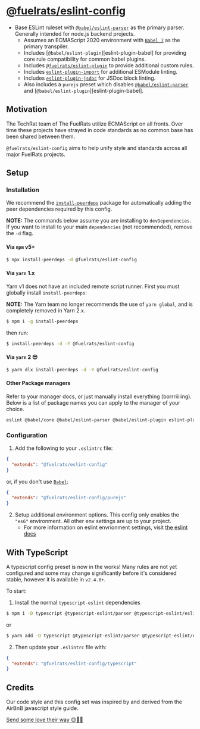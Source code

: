 # [@fuelrats/eslint-config][eslint-config-fuelrats]

* Base ESLint ruleset with [`@babel/eslint-parser`][babel-eslint-parser] as the primary parser. Generally intended for node.js backend projects.
    * Assumes an ECMAScript 2020 environment with [`Babel 7`][babel] as the primary transpiler.
    * Includes [`@babel/eslint-plugin`][eslint-plugin-babel] for providing core rule compatibility for common babel plugins.
    * Includes [`@fuelrats/eslint-plugin`][eslint-plugin-fuelrats] to provide additional custom rules.
    * Includes [`eslint-plugin-import`][eslint-plugin-import] for additional ESModule linting.
    * Includes [`eslint-plugin-jsdoc`][eslint-plugin-jsdoc] for JSDoc block linting.
    * Also includes a `purejs` preset which disables [`@babel/eslint-parser`][babel-eslint-parser] and [`@babel/eslint-plugin`][eslint-plugin-babel].





## Motivation

The TechRat team of The FuelRats utilize ECMAScript on all fronts. Over time these projects have strayed in code standards as no common base has been shared between them.

`@fuelrats/eslint-config` aims to help unify style and standards across all major FuelRats projects.





## Setup

### Installation

We recommend the [`install-peerdeps`][install-peerdeps] package for automatically adding the peer dependencies required by this config.

**NOTE:** The commands below assume you are installing to `devDependencies`. If you want to install to your main `dependencies` (not recommended), remove the `-d` flag.

#### Via `npm` v5+

```bash
$ npx install-peerdeps -d @fuelrats/eslint-config
```

#### Via `yarn` 1.x

Yarn v1 does not have an included remote script runner. First you must globally install `install-peerdeps`:

**NOTE:** The Yarn team no longer recommends the use of `yarn global`, and is completely removed in Yarn 2.x.

```bash
$ npm i -g install-peerdeps
```

then run:

```bash
$ install-peerdeps -d -Y @fuelrats/eslint-config
```


#### Via `yarn` 2 😎

```bash
$ yarn dlx install-peerdeps -d -Y @fuelrats/eslint-config
```


#### Other Package managers

Refer to your manager docs, or just manually install everything (borrriiiiing). Below is a list of package names you can apply to the manager of your choice.

```bash
eslint @babel/core @babel/eslint-parser @babel/eslint-plugin eslint-plugin-import eslint-plugin-jsdoc @fuelrats/eslint-config
```


### Configuration

1. Add the following to your `.eslintrc` file:

```json
{
  "extends": "@fuelrats/eslint-config"
}
```

or, if you don't use [`Babel`][babel]:

```json
{
  "extends": "@fuelrats/eslint-config/purejs"
}
```

2. Setup additional environment options. This config only enables the `"es6"` environment. All other env settings are up to your project.
    * For more information on eslint envrionment settings, visit [the eslint docs][eslint-env]





## With TypeScript

A typescript config preset is now in the works! Many rules are not yet configured and some may change significantly before it's considered stable,
however it is available in `v2.4.0+`.

To start:

1. Install the normal `typescript-eslint` dependencies

```bash
$ npm i -D typescript @typescript-eslint/parser @typescript-eslint/eslint-plugin
```
or
```bash
$ yarn add -D typescript @typescript-eslint/parser @typescript-eslint/eslint-plugin
```

2. Then update your `.eslintrc` file with:

```json
{
  "extends": "@fuelrats/eslint-config/typescript"
}
```



## Credits
Our code style and this config set was inspired by and derived from the AirBnB javascript style guide.

[Send some love their way 😍🎉🎊][airbnb]





[airbnb]: https://github.com/airbnb/javascript
[babel]: https://babeljs.io/
[babel-eslint-parser]: https://www.npmjs.com/package/@babel/eslint-parser
[babel-eslint-plugin]: https://www.npmjs.com/package/@babel/eslint-plugin
[eslint-plugin-fuelrats]: ../eslint-plugin
[eslint-env]: https://eslint.org/docs/user-guide/configuring#specifying-environments
[eslint-config-fuelrats]: https://www.npmjs.com/package/@fuelrats/eslint-config
[eslint-plugin-import]: https://www.npmjs.com/package/eslint-plugin-import
[eslint-plugin-jsdoc]: https://www.npmjs.com/package/eslint-plugin-jsdoc
[install-peerdeps]: https://www.npmjs.com/package/install-peerdeps
